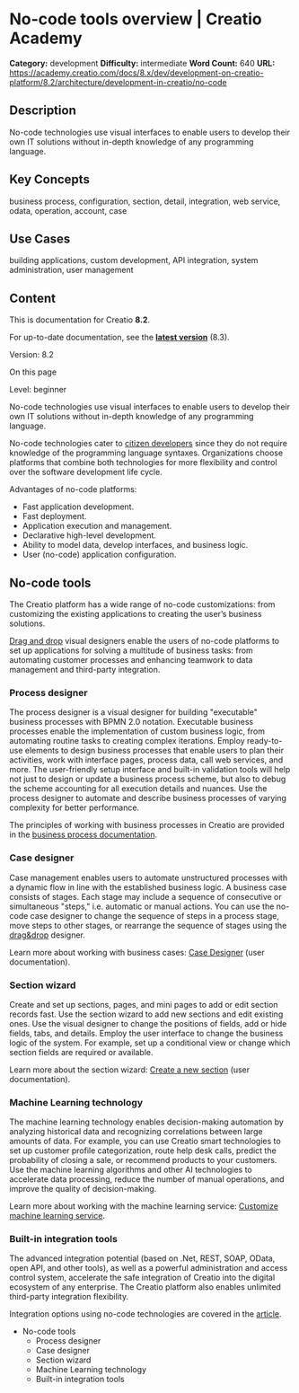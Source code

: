 # No-code tools overview | Creatio Academy

**Category:** development **Difficulty:** intermediate **Word Count:** 640
**URL:**
https://academy.creatio.com/docs/8.x/dev/development-on-creatio-platform/8.2/architecture/development-in-creatio/no-code

## Description

No-code technologies use visual interfaces to enable users to develop their own
IT solutions without in-depth knowledge of any programming language.

## Key Concepts

business process, configuration, section, detail, integration, web service,
odata, operation, account, case

## Use Cases

building applications, custom development, API integration, system
administration, user management

## Content

This is documentation for Creatio **8.2**.

For up-to-date documentation, see the
**[latest version](/docs/8.x/dev/development-on-creatio-platform/architecture/development-in-creatio/no-code)**
(8.3).

Version: 8.2

On this page

Level: beginner

No-code technologies use visual interfaces to enable users to develop their own
IT solutions without in-depth knowledge of any programming language.

No-code technologies cater to
[citizen developers](https://www.gartner.com/en/information-technology/glossary/citizen-developer)
since they do not require knowledge of the programming language syntaxes.
Organizations choose platforms that combine both technologies for more
flexibility and control over the software development life cycle.

Advantages of no-code platforms:

- Fast application development.
- Fast deployment.
- Application execution and management.
- Declarative high-level development.
- Ability to model data, develop interfaces, and business logic.
- User (no-code) application configuration.

## No-code tools​

The Creatio platform has a wide range of no-code customizations: from
customizing the existing applications to creating the user’s business solutions.

[Drag and drop](https://en.wikipedia.org/w/index.php?title=Drag_and_drop&oldid=987890664)
visual designers enable the users of no-code platforms to set up applications
for solving a multitude of business tasks: from automating customer processes
and enhancing teamwork to data management and third-party integration.

### Process designer​

The process designer is a visual designer for building "executable" business
processes with BPMN 2.0 notation. Executable business processes enable the
implementation of custom business logic, from automating routine tasks to
creating complex iterations. Employ ready-to-use elements to design business
processes that enable users to plan their activities, work with interface pages,
process data, call web services, and more. The user-friendly setup interface and
built-in validation tools will help not just to design or update a business
process scheme, but also to debug the scheme accounting for all execution
details and nuances. Use the process designer to automate and describe business
processes of varying complexity for better performance.

The principles of working with business processes in Creatio are provided in the
[business process documentation](https://academy.creatio.com/docs/8.x/no-code-customization/category/bpm-tools).

### Case designer​

Case management enables users to automate unstructured processes with a dynamic
flow in line with the established business logic. A business case consists of
stages. Each stage may include a sequence of consecutive or simultaneous
"steps," i.e. automatic or manual actions. You can use the no-code case designer
to change the sequence of steps in a process stage, move steps to other stages,
or rearrange the sequence of stages using the
[drag&drop](https://en.wikipedia.org/w/index.php?title=Drag-and-drop&oldid=106808842)
designer.

Learn more about working with business cases:
[Case Designer](https://academy.creatio.com/documents?ver=8.2&id=7116) (user
documentation).

### Section wizard​

Create and set up sections, pages, and mini pages to add or edit section records
fast. Use the section wizard to add new sections and edit existing ones. Use the
visual designer to change the positions of fields, add or hide fields, tabs, and
details. Employ the user interface to change the business logic of the system.
For example, set up a conditional view or change which section fields are
required or available.

Learn more about the section wizard:
[Create a new section](https://academy.creatio.com/documents?ver=8.0&id=1705)
(user documentation).

### Machine Learning technology​

The machine learning technology enables decision-making automation by analyzing
historical data and recognizing correlations between large amounts of data. For
example, you can use Creatio smart technologies to set up customer profile
categorization, route help desk calls, predict the probability of closing a
sale, or recommend products to your customers. Use the machine learning
algorithms and other AI technologies to accelerate data processing, reduce the
number of manual operations, and improve the quality of decision-making.

Learn more about working with the machine learning service:
[Customize machine learning service](https://academy.creatio.com/documents?ver=8.2&id=15756).

### Built-in integration tools​

The advanced integration potential (based on .Net, REST, SOAP, OData, open API,
and other tools), as well as a powerful administration and access control
system, accelerate the safe integration of Creatio into the digital ecosystem of
any enterprise. The Creatio platform also enables unlimited third-party
integration flexibility.

Integration options using no-code technologies are covered in the
[article](https://academy.creatio.com/documents?ver=8.2&id=15111&anchor=title-2098-3).

- No-code tools
  - Process designer
  - Case designer
  - Section wizard
  - Machine Learning technology
  - Built-in integration tools
